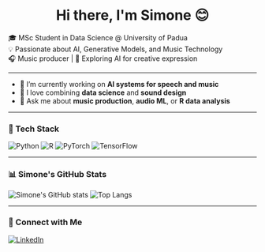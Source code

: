 <div align="center">

# Hi there, I'm Simone 😊

</div>

🎓 MSc Student in Data Science @ University of Padua  
💡 Passionate about AI, Generative Models, and Music Technology  
🎧 Music producer | 🧠 Exploring AI for creative expression

---

- 🌱 I’m currently working on **AI systems for speech and music**
- 🎵 I love combining **data science** and **sound design**
- 💬 Ask me about **music production**, **audio ML**, or **R data analysis**

---

### 🧰 Tech Stack
![Python](https://img.shields.io/badge/Python-3776AB?logo=python&logoColor=white)
![R](https://img.shields.io/badge/R-276DC3?logo=r&logoColor=white)
![PyTorch](https://img.shields.io/badge/PyTorch-EE4C2C?logo=pytorch&logoColor=white)
![TensorFlow](https://img.shields.io/badge/TensorFlow-FF6F00?logo=tensorflow&logoColor=white)

---

### 📊 Simone's GitHub Stats
![Simone's GitHub stats](https://github-readme-stats.vercel.app/api?username=simonezanetti&show_icons=true&theme=tokyonight)
![Top Langs](https://github-readme-stats.vercel.app/api/top-langs/?username=simonezanetti&layout=compact&theme=tokyonight)

---

### 🔗 Connect with Me
[![LinkedIn](https://img.shields.io/badge/LINKEDIN-0A66C2?style=for-the-badge&logo=linkedin&logoColor=white)](https://www.linkedin.com/in/simone-zanetti-b87b032a9/)

